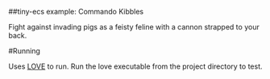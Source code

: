 ##tiny-ecs example: Commando Kibbles

Fight against invading pigs as a feisty feline with a cannon strapped to your back.

#Running

Uses [LOVE](https://love2d.org/) to run. Run the love executable from the project directory to test.